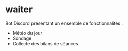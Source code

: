 # waiter
Bot Discord présentant un ensemble de fonctionnalités :

- Météo du jour
- Sondage
- Collecte des bilans de séances
